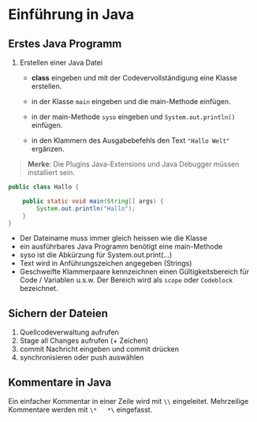# Einführung in Java
## Erstes Java Programm

1. Erstellen einer Java Datei 
    -  **class** eingeben und mit der Codevervollständigung eine Klasse erstellen.

    - in der Klasse `main` eingeben und die main-Methode einfügen.
    - in der main-Methode `syso` eingeben und `System.out.println()` einfügen.
    - in den Klammern des Ausgabebefehls den Text `"Hallo Welt"` ergänzen.

>**Merke**:
>Die Plugins Java-Extensions und Java Debugger müssen installiert sein.


```java
public class Hallo {

    public static void main(String[] args) {
        System.out.println("Hallo");
    }
}
```


- Der Dateiname muss immer gleich heissen wie die Klasse
- ein ausführbares Java Programm benötigt eine main-Methode
- syso ist die Abkürzung für System.out.print(...)
- Text wird in Anführungszeichen angegeben (Strings)
- Geschweifte Klammerpaare kennzeichnen einen Gültigkeitsbereich für Code / Variablen u.s.w. Der Bereich wird als `scope` oder `Codeblock` bezeichnet.


## Sichern der Dateien
1. Quellcodeverwaltung aufrufen
2. Stage all Changes aufrufen (+ Zeichen)
3. commit Nachricht eingeben und commit drücken
4. synchronisieren oder push auswählen

## Kommentare in Java
Ein einfacher Kommentar in einer Zeile wird mit `\\` eingeleitet. Mehrzeilige Kommentare werden mit  `\*   *\` eingefasst.